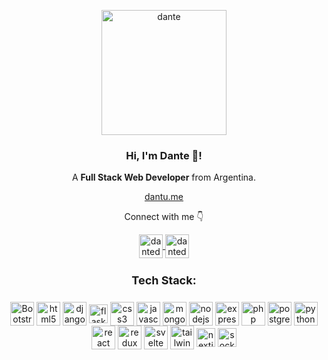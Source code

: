 <p align="center" width="300">
   <img align="center" width="200" src="https://imgur.com/B9JTk46.png" alt="dante" />
   <h3 align="center">Hi, I'm Dante 👋!</h3>
</p>

<p align="center">A <strong>Full Stack Web Developer</strong> from Argentina.</p>
<p align="center"><a href="https://dantu.me/">dantu.me</a></p>
<p align="center">Connect with me 👇</p>
<p align="center">
  <a href="https://linkedin.com/in/dantedenicolo" target="blank">
    <img align="center" src="https://img.icons8.com/color/48/linkedin.png" alt="dantedenicolo" height="38px" width="38px" />
  </a>
  <a href="https://instagram.com/dantedenicolo" target="blank">
    <img align="center" src="https://img.icons8.com/color-glass/48/instagram-new.png" alt="dantedenicolo" height="38px" width="38px" />
  </a>
</p>
<h4 align="center" style="font-weight:bold;font-size:18px">Tech Stack:</h4>
<p align="center">
<img align="center" src="https://img.icons8.com/color/48/bootstrap.png" alt="Bootstrap" height="38px" width="38px" />
<img align="center" src="https://img.icons8.com/color/48/html-5--v1.png" alt="html5" height="38px" width="38px" />
<img align="center" src="https://img.icons8.com/color/48/django.png" alt="django" height="38px" width="38px" />
<img align="center" src="https://cdn.jsdelivr.net/npm/simple-icons@3.0.1/icons/flask.svg" alt="flask" height="30px" width="30px" />
<img align="center" src="https://img.icons8.com/color/48/css3.png" alt="css3" height="38px" width="38px" />
<img align="center" src="https://img.icons8.com/color/48/javascript--v1.png" alt="javascript" height="38px" width="38px" />
<img align="center" src="https://img.icons8.com/external-tal-revivo-filled-tal-revivo/24/external-mongodb-a-cross-platform-document-oriented-database-program-logo-filled-tal-revivo.png" alt="mongodb" height="38px" width="38px" />
<img align="center" src="https://img.icons8.com/fluency/48/node-js.png" alt="nodejs" height="38px" width="38px" />
<img align="center" src="https://img.icons8.com/ios/50/express-js.png" alt="express" height="38px" width="38px" />
<img align="center" src="https://img.icons8.com/offices/60/php-logo.png" alt="php" height="38px" width="38px" />
<img align="center" src="https://img.icons8.com/color/48/postgreesql.png" alt="postgresql" height="38px" width="38px" />
<img align="center" src="https://img.icons8.com/color/48/python--v1.png" alt="python" height="38px" width="38px" />
<img align="center" src="https://img.icons8.com/color/48/react-native.png" alt="react" height="38px" width="38px" />
<img align="center" src="https://img.icons8.com/color/48/redux.png" alt="redux" height="38px" width="38px" />
<img align="center" src="https://img.icons8.com/doodle/48/svetle.png" alt="svelte" height="38px" width="38px" />
<img align="center" src="https://img.icons8.com/color/48/tailwindcss.png" alt="tailwindcss" height="38px" width="38px" />
<img align="center" src="https://cdn.jsdelivr.net/npm/simple-icons@3.0.1/icons/next-dot-js.svg" alt="nextjs" height="30px" width="30px" />
<img align="center" src="https://cdn.jsdelivr.net/npm/simple-icons@3.0.1/icons/socket-dot-io.svg" alt="socket.io" height="30px" width="30px" />
</p>
